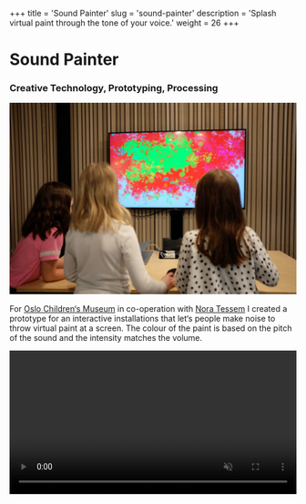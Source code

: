 +++
title = 'Sound Painter'
slug = 'sound-painter'
description = 'Splash virtual paint through the tone of your voice.'
weight = 26
+++

# Sound Painter

### Creative Technology, Prototyping, Processing

![Kids standing in front of a screen with splashes of in color](thumbnail.jpg)

For [Oslo Children‘s Museum](https://oslobarnemuseum.org/en/) in co-operation with [Nora Tessem](https://www.linkedin.com/in/nora-tessem/) I created a prototype for an interactive installations that let‘s people make noise to throw virtual paint at a screen. The colour of the paint is based on the pitch of the sound and the intensity matches the volume.

<video src="video.mp4" muted autoplay playsinline loop width=100% height="auto" />

Kids are often expected to sit and be quiet. We noticed that many of them found it especially fun that they where *supposed to* make a lot of noise.